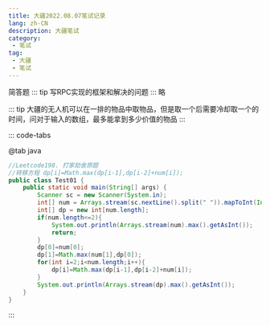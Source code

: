 ```yaml
---
title: 大疆2022.08.07笔试记录
lang: zh-CN
description: 大疆笔试
category: 
 - 笔试
tag:
 - 大疆
 - 笔试
---
```




简答题
::: tip 写RPC实现的框架和解决的问题
:::
略

::: tip 大疆的无人机可以在一排的物品中取物品，但是取一个后需要冷却取一个的时间，问对于输入的数组，最多能拿到多少价值的物品
:::

::: code-tabs

@tab java

```java
//Leetcode198. 打家劫舍原题
//转移方程 dp[i]=Math.max(dp[i-1],dp[i-2]+num[i]);
public class Test01 {
    public static void main(String[] args) {
        Scanner sc = new Scanner(System.in);
        int[] num = Arrays.stream(sc.nextLine().split(" ")).mapToInt(Integer::parseInt).toArray();
        int[] dp = new int[num.length];
        if(num.length<=2){
            System.out.println(Arrays.stream(num).max().getAsInt());
            return;
        }
        dp[0]=num[0];
        dp[1]=Math.max(num[1],dp[0]);
        for(int i=2;i<num.length;i++){
            dp[i]=Math.max(dp[i-1],dp[i-2]+num[i]);
        }
        System.out.println(Arrays.stream(dp).max().getAsInt());
    }
}
```
:::